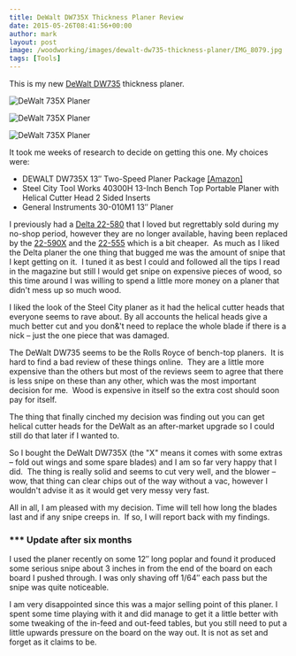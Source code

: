```yaml
---
title: DeWalt DW735X Thickness Planer Review
date: 2015-05-26T08:41:56+00:00
author: mark
layout: post
image: /woodworking/images/dewalt-dw735-thickness-planer/IMG_8079.jpg
tags: [Tools]
---
```


This is my new [DeWalt DW735](https://amzn.to/3bvIr5w) thickness planer.

![DeWalt 735X Planer](images/dewalt-dw735-thickness-planer/IMG_8079-300x225.jpg)

![DeWalt 735X Planer](images/dewalt-dw735-thickness-planer/IMG_8078-300x225.jpg)

![DeWalt 735X Planer](images/dewalt-dw735-thickness-planer/IMG_8081-300x225.jpg)
[](https://amzn.to/3bvIr5w)

It took me weeks of research to decide on getting this one. My choices were:

- DEWALT DW735X 13&#8243; Two-Speed Planer Package [[Amazon]](https://amzn.to/3bvIr5w)
- Steel City Tool Works 40300H 13-Inch Bench Top Portable Planer with Helical Cutter Head 2 Sided Inserts
- General Instruments 30-010M1 13&#8243; Planer

I previously had a [Delta 22-580](https://amzn.to/1Q9kZrs) that I loved but regrettably sold during my no-shop period, however they are no longer available, having been replaced by the [22-590X](https://amzn.to/3unFe0w) and the [22-555](https://amzn.to/1Q8vafX) which is a bit cheaper.  As much as I liked the Delta planer the one thing that bugged me was the amount of snipe that I kept getting on it.  I tuned it as best I could and followed all the tips I read in the magazine but still I would get snipe on expensive pieces of wood, so this time around I was willing to spend a little more money on a planer that didn't mess up so much wood.

I liked the look of the Steel City planer as it had the helical cutter heads that everyone seems to rave about. By all accounts the helical heads give a much better cut and you don&'t need to replace the whole blade if there is a nick &#8211; just the one piece that was damaged.

The DeWalt DW735 seems to be the Rolls Royce of bench-top planers.  It is hard to find a bad review of these things online.  They are a little more expensive than the others but most of the reviews seem to agree that there is less snipe on these than any other, which was the most important decision for me.  Wood is expensive in itself so the extra cost should soon pay for itself.

The thing that finally cinched my decision was finding out you can get helical cutter heads for the DeWalt as an after-market upgrade so I could still do that later if I wanted to.

So I bought the DeWalt DW735X (the "X" means it comes with some extras &#8211; fold out wings and some spare blades) and I am so far very happy that I did.  The thing is really solid and seems to cut very well, and the blower &#8211; wow, that thing can clear chips out of the way without a vac, however I wouldn't advise it as it would get very messy very fast.

All in all, I am pleased with my decision. Time will tell how long the blades last and if any snipe creeps in.  If so, I will report back with my findings.

### \*\*\* Update after six months

I used the planer recently on some 12&#8243; long poplar and found it produced some serious snipe about 3 inches in from the end of the board on each board I pushed through. I was only shaving off 1/64&#8243; each pass but the snipe was quite noticeable.

I am very disappointed since this was a major selling point of this planer. I spent some time playing with it and did manage to get it a little better with some tweaking of the in-feed and out-feed tables, but you still need to put a little upwards pressure on the board on the way out. It is not as set and forget as it claims to be.
